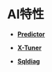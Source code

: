 # AI特性<a name="ZH-CN_TOPIC_0243595903"></a>

-   **[Predictor](Predictor.md)**  

-   **[X-Tuner](X-Tuner.md)**  

-   **[Sqldiag](Sqldiag.md)**  


